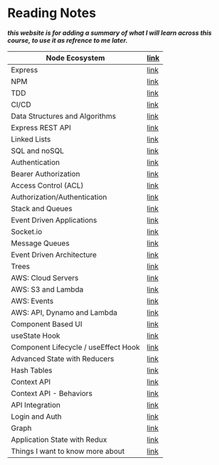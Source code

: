 # Reading Notes
 _**this website is for adding a summary of what I will learn across this course, to use it as refrence to me later.**_ 

|   Node Ecosystem   |  [    link ](./Reading%20Notes/Node%20Ecosystm.md)|
|-------------------------|-----------------------------------|   
|   Express   |  [    link ](./Reading%20Notes/Express.md)|
|   NPM  |  [    link ](./Reading%20Notes/NPM.md)|
|   TDD   |  [    link ](./Reading%20Notes/TDD.md)| 
|   CI/CD   |  [    link ](./Reading%20Notes/CI-CD.md)|
|   Data Structures and Algorithms   |  [    link ](./Reading%20Notes/Data%20Structures%20and%20Algorithms.md)|
|   Express REST API   |  [    link ](./Reading%20Notes/Express%20REST%20API.md)|
|   Linked Lists   |[    link ](./Reading%20Notes/Linked%20Lists.md)|
|  SQL and noSQL  |[    link ](./Reading%20Notes/SQL%20and%20noSQL.md)|
|  Authentication  |[    link ](./Reading%20Notes/Authentication.md)|
|  Bearer Authorization  |[    link ](./Reading%20Notes/Bearer%20Authorization.md)|
|  Access Control (ACL)  |[    link ](./Reading%20Notes/Access%20Control%20(ACL).md)|
| Authorization/Authentication  |[    link ](./Reading%20Notes/Authorization-Authentication.md)|
| Stack and Queues  |[    link ](./Reading%20Notes/Stack%20and%20Queues.md)|
| Event Driven Applications  |[    link ](./Reading%20Notes/Event%20Driven%20Applications.md)|
| Socket.io  |[    link ](./Reading%20Notes/Socket.io.md)|
| Message Queues  |[    link ](./Reading%20Notes/Message%20Queues.md)|
| Event Driven Architecture  |[    link ](./Reading%20Notes/Event%20Driven%20Architecture.md)|
| Trees  |[    link ](./Reading%20Notes/Trees.md)|
| AWS: Cloud Servers  |[    link ](./Reading%20Notes/AWS:%20Cloud%20Servers.md)|
| AWS: S3 and Lambda  |[    link ](./Reading%20Notes/AWS:%20S3%20and%20Lambda.md)|
|AWS: Events |[    link ](./Reading%20Notes/AWS:%20Events.md)|
|AWS: API, Dynamo and Lambda |[    link ](./Reading%20Notes/AWS:%20API,%20Dynamo%20and%20Lambda.md)|
| Component Based UI |[ link ](./Reading%20Notes/Component%20Based%20UI.md)|
| useState Hook |[ link ](./Reading%20Notes/useState%20Hook.md)|
| Component Lifecycle / useEffect Hook |[ link ](./Reading%20Notes/Component%20Lifecycle-useEffect%20Hook.md)|
| Advanced State with Reducers |[ link ](./Reading%20Notes/Advanced%20State%20with%20Reducers.md)|
| Hash Tables |[ link ](./Reading%20Notes/Hash%20Tables.md)|
| Context API |[ link ](./Reading%20Notes/Context%20API.md)|
| Context API - Behaviors |[ link ](./Reading%20Notes/Context%20API%20-%20Behaviors.md)|
| API Integration|[ link ](./Reading%20Notes/API%20Integration.md)|
| Login and Auth|[ link ](./Reading%20Notes/Login%20and%20Auth.md)|
| Graph|[ link ](./Reading%20Notes/graph.md)|
| Application State with Redux|[ link ](./Reading%20Notes/Application%20State%20with%20Redux.md)|
| Things I want to know more about |[ link ](./Reading%20Notes/I-want-to-know.md)|
    
